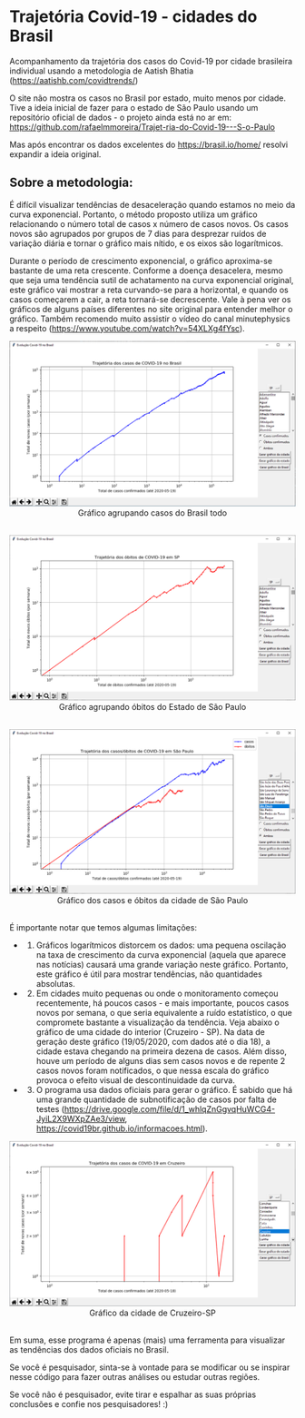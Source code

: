 # Trajetória Covid-19 - cidades do Brasil
Acompanhamento da trajetória dos casos do Covid-19 por cidade brasileira individual usando a metodologia de Aatish Bhatia (https://aatishb.com/covidtrends/)

O site não mostra os casos no Brasil por estado, muito menos por cidade. Tive a ideia inicial de fazer para o estado de São Paulo usando um repositório oficial de dados - o projeto ainda está no ar em: https://github.com/rafaelmmoreira/Trajet-ria-do-Covid-19---S-o-Paulo

Mas após encontrar os dados excelentes do https://brasil.io/home/ resolvi expandir a ideia original.

## Sobre a metodologia:
É difícil visualizar tendências de desaceleração quando estamos no meio da curva exponencial. Portanto, o método proposto utiliza um gráfico relacionando o número total de casos x número de casos novos. Os casos novos são agrupados por grupos de 7 dias para desprezar ruídos de variação diária e tornar o gráfico mais nítido, e os eixos são logarítmicos.

Durante o período de crescimento exponencial, o gráfico aproxima-se bastante de uma reta crescente. Conforme a doença desacelera, mesmo que seja uma tendência sutil de achatamento na curva exponencial original, este gráfico vai mostrar a reta curvando-se para a horizontal, e quando os casos começarem a cair, a reta tornará-se decrescente. Vale à pena ver os gráficos de alguns países diferentes no site original para entender melhor o gráfico. Também recomendo muito assistir o vídeo do canal minutephysics a respeito (https://www.youtube.com/watch?v=54XLXg4fYsc).

<p align="center"><img src="brasil.png"><br>Gráfico agrupando casos do Brasil todo<br><br></p>

<p align="center"><img src="sp.png"><br>Gráfico agrupando óbitos do Estado de São Paulo<br><br></p>

<p align="center"><img src="saopaulo.png"><br>Gráfico dos casos e óbitos da cidade de São Paulo<br><br></p>

É importante notar que temos algumas limitações:

* 1) Gráficos logarítmicos distorcem os dados: uma pequena oscilação na taxa de crescimento da curva exponencial (aquela que aparece nas notícias) causará uma grande variação neste gráfico. Portanto, este gráfico é útil para mostrar tendências, não quantidades absolutas.

* 2) Em cidades muito pequenas ou onde o monitoramento começou recentemente, há poucos casos - e mais importante, poucos casos novos por semana, o que seria equivalente a ruído estatístico, o que compromete bastante a visualização da tendência. Veja abaixo o gráfico de uma cidade do interior (Cruzeiro - SP). Na data de geração deste gráfico (19/05/2020, com dados até o dia 18), a cidade estava chegando na primeira dezena de casos. Além disso, houve um período de alguns dias sem casos novos e de repente 2 casos novos foram notificados, o que nessa escala do gráfico provoca o efeito visual de descontinuidade da curva.

* 3) O programa usa dados oficiais para gerar o gráfico. É sabido que há uma grande quantidade de subnotificação de casos por falta de testes (https://drive.google.com/file/d/1_whlqZnGgvqHuWCG4-JyiL2X9WXpZAe3/view, https://covid19br.github.io/informacoes.html).

<p align="center"><img src="cruzeiro.png"><br>Gráfico da cidade de Cruzeiro-SP<br><br></p>

Em suma, esse programa é apenas (mais) uma ferramenta para visualizar as tendências dos dados oficiais no Brasil.

Se você é pesquisador, sinta-se à vontade para se modificar ou se inspirar nesse código para fazer outras análises ou estudar outras regiões.

Se você não é pesquisador, evite tirar e espalhar as suas próprias conclusões e confie nos pesquisadores! :)
